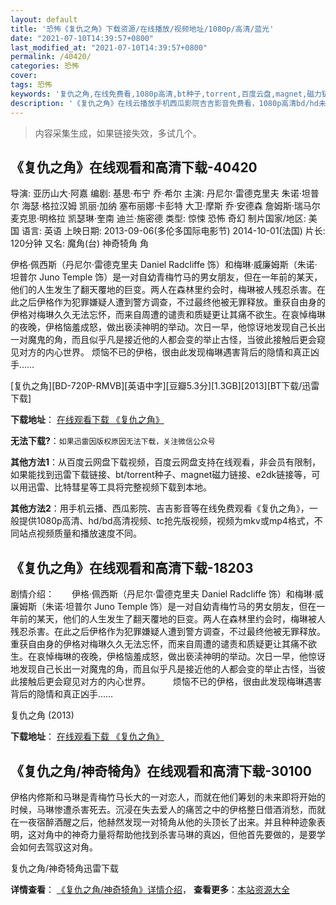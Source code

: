 ```yaml
---
layout: default
title: '恐怖《复仇之角》下载资源/在线播放/视频地址/1080p/高清/蓝光'
date: "2021-07-10T14:39:57+0800"
last_modified_at: "2021-07-10T14:39:57+0800"
permalink: /40420/
categories: 恐怖
cover:
tags: 恐怖
keywords: '复仇之角,在线免费看,1080p高清,bt种子,torrent,百度云盘,magnet,磁力链,迅雷下载资源'
description: '《复仇之角》在线云播放手机西瓜影院吉吉影音免费看，1080p高清bd/hd未删减完整版和tc抢先枪版，mkv/mp4格式，附带bt/torrent种子、magnet/磁力链、百度云盘、网盘资源迅雷下载链接'
---
```


>内容采集生成，如果链接失效，多试几个。


## 《复仇之角》在线观看和高清下载-40420

导演: 亚历山大·阿嘉 编剧: 基思·布宁 乔·希尔 主演: 丹尼尔·雷德克里夫 朱诺·坦普尔 海瑟·格拉汉姆 凯丽·加纳 塞布丽娜·卡彭特 大卫·摩斯 乔·安德森 詹姆斯·瑞马尔 麦克思·明格拉 凯瑟琳·奎南 迪兰·施密德 类型: 惊悚 恐怖 奇幻 制片国家/地区: 美国 语言: 英语 上映日期: 2013-09-06(多伦多国际电影节) 2014-10-01(法国) 片长: 120分钟 又名: 魔角(台) 神奇犄角 角

伊格·佩西斯（丹尼尔·雷德克里夫 Daniel Radcliffe 饰）和梅琳·威廉姆斯（朱诺·坦普尔 Juno Temple 饰）是一对自幼青梅竹马的男女朋友，但在一年前的某天，他们的人生发生了翻天覆地的巨变。两人在森林里约会时，梅琳被人残忍杀害。在此之后伊格作为犯罪嫌疑人遭到警方调查，不过最终他被无罪释放。重获自由身的伊格对梅琳久久无法忘怀，而来自周遭的谴责和质疑更让其痛不欲生。在哀悼梅琳的夜晚，伊格恼羞成怒，做出亵渎神明的举动。次日一早，他惊讶地发现自己长出一对魔鬼的角，而且似乎凡是接近他的人都会变的举止古怪，当彼此接触后更会窥见对方的内心世界。 烦恼不已的伊格，很由此发现梅琳遇害背后的隐情和真正凶手……


[复仇之角][BD-720P-RMVB][英语中字][豆瓣5.3分][1.3GB][2013][BT下载/迅雷下载]

**下载地址**： [在线观看下载 《复仇之角》](https://www.btdx8.com/torrent/horns_2013.html) 


**无法下载?**：`如果迅雷因版权原因无法下载，关注微信公众号 `

**其他方法1**：从百度云网盘下载视频，百度云网盘支持在线观看，非会员有限制，如果能找到迅雷下载链接、bt/torrent种子、magnet磁力链接、e2dk链接等，可以用迅雷、比特彗星等工具将完整视频下载到本地。

**其他方法2**：用手机云播、西瓜影院、吉吉影音等在线免费观看《复仇之角》，一般提供1080p高清、hd/bd高清视频、tc抢先版视频，视频为mkv或mp4格式，不同站点视频质量和播放速度不同。


## 《复仇之角》在线观看和高清下载-18203

剧情介绍：　　伊格·佩西斯（丹尼尔·雷德克里夫 Daniel Radcliffe 饰）和梅琳·威廉姆斯（朱诺·坦普尔 Juno Temple 饰）是一对自幼青梅竹马的男女朋友，但在一年前的某天，他们的人生发生了翻天覆地的巨变。两人在森林里约会时，梅琳被人残忍杀害。在此之后伊格作为犯罪嫌疑人遭到警方调查，不过最终他被无罪释放。重获自由身的伊格对梅琳久久无法忘怀，而来自周遭的谴责和质疑更让其痛不欲生。在哀悼梅琳的夜晚，伊格恼羞成怒，做出亵渎神明的举动。次日一早，他惊讶地发现自己长出一对魔鬼的角，而且似乎凡是接近他的人都会变的举止古怪，当彼此接触后更会窥见对方的内心世界。  　　烦恼不已的伊格，很由此发现梅琳遇害背后的隐情和真正凶手……


复仇之角 (2013)

**下载地址**： [在线观看下载 《复仇之角》](https://www.btbtdy.me/btdy/dy3122.html) 


## 《复仇之角/神奇犄角》在线观看和高清下载-30100

伊格内修斯和马琳是青梅竹马长大的一对恋人，而就在他们筹划的未来即将开始的时候，马琳惨遭杀害死去。沉浸在失去爱人的痛苦之中的伊格整日借酒消愁，而就在一夜宿醉酒醒之后，他赫然发现一对犄角从他的头顶长了出来。并且种种迹象表明，这对角中的神奇力量将帮助他找到杀害马琳的真凶，但他首先要做的，是要学会如何去驾驭这对角。


复仇之角/神奇犄角迅雷下载

**详情查看**： [《复仇之角/神奇犄角》详情介绍](/movie/30100/)， **查看更多**：[本站资源大全](/movie/t/all/)

